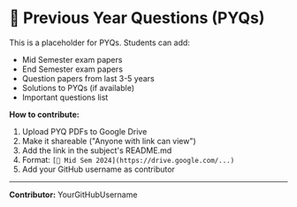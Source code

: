 # 📝 Previous Year Questions (PYQs)

This is a placeholder for PYQs. Students can add:
- Mid Semester exam papers
- End Semester exam papers
- Question papers from last 3-5 years
- Solutions to PYQs (if available)
- Important questions list

**How to contribute:**
1. Upload PYQ PDFs to Google Drive
2. Make it shareable ("Anyone with link can view")
3. Add the link in the subject's README.md
4. Format: `[📝 Mid Sem 2024](https://drive.google.com/...)`
5. Add your GitHub username as contributor

---
**Contributor:** YourGitHubUsername
